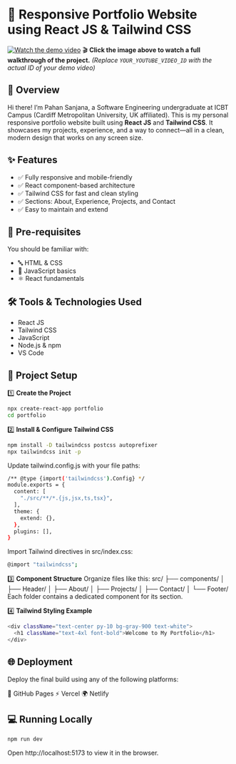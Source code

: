 # 🚀 Responsive Portfolio Website using React JS & Tailwind CSS

[![Watch the demo video](https://img.youtube.com/vi/YOUR_YOUTUBE_VIDEO_ID/0.jpg)](https://www.youtube.com/watch?v=YOUR_YOUTUBE_VIDEO_ID)
🎬 **Click the image above to watch a full walkthrough of the project.** *(Replace `YOUR_YOUTUBE_VIDEO_ID` with the actual ID of your demo video)*

## 📖 Overview

Hi there! I’m Pahan Sanjana, a Software Engineering undergraduate at ICBT Campus (Cardiff Metropolitan University, UK affiliated). This is my personal responsive portfolio website built using **React JS** and **Tailwind CSS**. It showcases my projects, experience, and a way to connect—all in a clean, modern design that works on any screen size.

## ✨ Features

- ✅ Fully responsive and mobile-friendly
- ✅ React component-based architecture
- ✅ Tailwind CSS for fast and clean styling
- ✅ Sections: About, Experience, Projects, and Contact
- ✅ Easy to maintain and extend

## 🧠 Pre-requisites

You should be familiar with:

- 🔤 HTML & CSS
- 🧠 JavaScript basics
- ⚛️ React fundamentals

## 🛠 Tools & Technologies Used

- React JS
- Tailwind CSS
- JavaScript
- Node.js & npm
- VS Code

## 🚧 Project Setup

1️⃣ **Create the Project**
```bash
npx create-react-app portfolio
cd portfolio
```
2️⃣  **Install & Configure Tailwind CSS**
```bash
npm install -D tailwindcss postcss autoprefixer
npx tailwindcss init -p
```
Update tailwind.config.js with your file paths:
```bash
/** @type {import('tailwindcss').Config} */
module.exports = {
  content: [
    "./src/**/*.{js,jsx,ts,tsx}",
  ],
  theme: {
    extend: {},
  },
  plugins: [],
}

```
Import Tailwind directives in src/index.css:
```bash
@import "tailwindcss";
```

3️⃣ **Component Structure**
Organize files like this:
src/
├── components/
│   ├── Header/
│   ├── About/
│   ├── Projects/
│   ├── Contact/
│   └── Footer/
Each folder contains a dedicated component for its section.

4️⃣ **Tailwind Styling Example**
```bash
<div className="text-center py-10 bg-gray-900 text-white">
  <h1 className="text-4xl font-bold">Welcome to My Portfolio</h1>
</div>
```

## 🌐 Deployment
Deploy the final build using any of the following platforms:

🔗 GitHub Pages
⚡ Vercel
🌍 Netlify

## 💻 Running Locally
```bash
npm run dev
```
Open http://localhost:5173 to view it in the browser.
